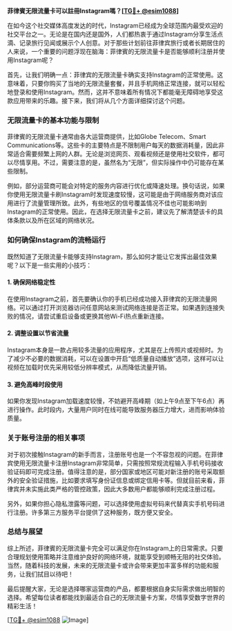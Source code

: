 **菲律賓无限流量卡可以註冊Instagram嗎？[[TG💪+ @esim1088](https://t.me/s/esim1088)]**

在如今这个社交媒体高度发达的时代，Instagram已经成为全球范围内最受欢迎的社交平台之一。无论是在国内还是国外，人们都热衷于通过Instagram分享生活点滴、记录旅行见闻或展示个人创意。对于那些计划前往菲律宾旅行或者长期居住的人来说，一个重要的问题浮现在脑海：菲律賓的无限流量卡是否能够顺利注册并使用Instagram呢？

首先，让我们明确一点：菲律宾的无限流量卡确实支持Instagram的正常使用。这意味着，只要你购买了当地的无限流量套餐，并且手机网络正常连接，就可以轻松地登录和使用Instagram。然而，这并不意味着所有情况下都能毫无障碍地享受这款应用带来的乐趣。接下来，我们将从几个方面详细探讨这个问题。

### **无限流量卡的基本功能与限制**
菲律賓的无限流量卡通常由各大运营商提供，比如Globe Telecom、Smart Communications等。这些卡的主要特点是不限制用户每天的数据消耗量，因此非常适合需要频繁上网的人群。无论是浏览网页、观看视频还是使用社交软件，都可以尽情享用。不过，需要注意的是，虽然名为“无限”，但实际操作中仍可能存在某些限制。

例如，部分运营商可能会对特定的服务内容进行优化或降速处理。换句话说，如果你使用无限流量卡刷Instagram时发现速度较慢，这可能是由于网络服务商对该应用进行了流量管理所致。此外，有些地区的信号覆盖情况不佳也可能影响到Instagram的正常使用。因此，在选择无限流量卡之前，建议先了解清楚该卡的具体条款以及所在区域的网络状况。

### **如何确保Instagram的流畅运行**
既然知道了无限流量卡能够支持Instagram，那么如何才能让它发挥出最佳效果呢？以下是一些实用的小技巧：

#### **1. 确保网络稳定性**
在使用Instagram之前，首先要确认你的手机已经成功接入菲律宾的无限流量网络。可以通过打开浏览器访问任意网站来测试网络连接是否正常。如果遇到连接失败的情况，请尝试重启设备或更换其他Wi-Fi热点重新连接。

#### **2. 调整设置以节省流量**
Instagram本身是一款占用较多流量的应用程序，尤其是在上传照片或视频时。为了减少不必要的数据消耗，可以在设置中开启“低质量自动播放”选项，这样可以让视频在加载时优先采用较低分辨率模式，从而降低流量开销。

#### **3. 避免高峰时段使用**
如果你发现Instagram加载速度较慢，不妨避开高峰期（如上午9点至下午6点）再进行操作。此时段内，大量用户同时在线可能导致服务器压力增大，进而影响体验质量。

### **关于账号注册的相关事项**
对于初次接触Instagram的新手而言，注册账号也是一个不容忽视的问题。在菲律宾使用无限流量卡注册Instagram非常简单，只需按照常规流程输入手机号码接收验证码即可完成注册。值得注意的是，部分国家或地区可能对新注册的账号采取额外的安全验证措施，比如要求填写身份证信息或绑定信用卡等。但就目前来看，菲律宾并未实施此类严格的管控政策，因此大多数用户都能够顺利完成注册过程。

另外，如果你担心隐私泄露等问题，可以选择使用虚拟号码来代替真实手机号码进行注册。许多第三方服务平台提供了这种服务，既方便又安全。

### **总结与展望**
综上所述，菲律賓的无限流量卡完全可以满足你在Instagram上的日常需求。只要合理规划使用策略并注意维护良好的网络环境，就能享受到顺畅无阻的社交体验。当然，随着科技的发展，未来的无限流量卡或许会带来更加丰富多样的功能和服务，让我们拭目以待吧！

最后提醒大家，无论是选择哪家运营商的产品，都要根据自身实际需求做出明智的选择。希望每位读者都能找到最适合自己的无限流量卡方案，尽情享受数字世界的精彩生活！

[[TG💪+ @esim1088](https://t.me/s/esim1088) ![Image](https://i.postimg.cc/4NQfJmqS/Snipaste-2025-05-13-00-14-12.png)]